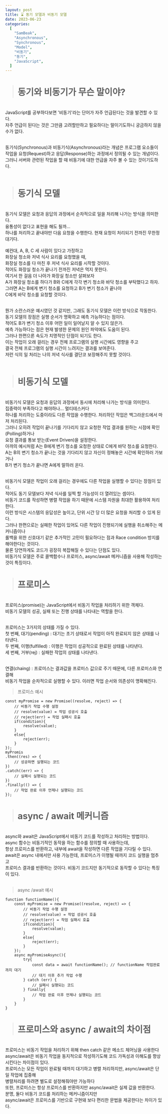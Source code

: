 ```yaml
---
layout: post
title: ⌛️ 동기 모델과 비동기 모델
date: 2023-06-23
categories:
  [
    "SamBeak",
    "Asynchronous",
    "Synchronous",
    "Model",
    "비동기",
    "동기",
    "JavaScript",
  ]
---
```


> # 동기와 비동기가 무슨 말이야?

<br>
JavaScript를 공부하다보면 '비동기'라는 단어가 자주 언급된다는 것을 발견할 수 있다. <br>
자주 언급이 된다는 것은 그만큼 고려할만하고 필요하다는 말이기도하니 궁금하지 않을 수가 없다. <br><br>

동기식(Synchronous)과 비동기식(Asynchronous)라는 개념은 프로그램 요소들이 <br>
작업을 요청(Request)하고 응답(Response)하는 과정에서 정의될 수 있는 개념이다. <br>
그러니 서버와 관련된 작업을 할 때 비동기에 대한 언급을 자주 볼 수 있는 것이기도하다. <br><br>

> # 동기식 모델

<br>
동기식 모델은 요청과 응답의 과정에서 순차적으로 일을 처리해 나가는 방식을 의미한다. <br>
융통성이 없다고 표현을 해도 될까... <br>
하나를 처리하고 끝내야만 다음 요청을 수행한다. 현재 요청이 처리되기 전까진 무한정 대기다. <br><br>
예컨대, A, B, C 세 사람이 있다고 가정하고 <br>
화장실 청소와 저녁 식사 요리를 요청했을 때, <br>
화장실 청소를 다 마친 후 저녁 식사 요리를 시작할 것이다. <br>
적어도 화장실 청소가 끝나기 전까진 저녁은 먹지 못한다. <br>
여기서 한 걸음 더 나아가 화장실 청소만 살펴보자 <br>
A가 화장실 청소를 하다가 B와 C에게 각각 변기 청소와 바닥 청소를 부탁했다고 하자.<br>
그러면 A는 B에게 변기 청소를 요청하고 B가 변기 청소가 끝나야 <br>
C에게 바닥 청소를 요청할 것이다. <br><br>

뭔가 소란스러운 예시였던 것 같지만, 그래도 동기식 모델은 이런 방식으로 작동한다. <br>
동기 모델의 장점은 실행 순서가 명확하고 예측 가능하다는 점이다. <br>
적어도 B가 변기 청소 이후 어떤 일이 일어날지 알 수 있지 않은가. <br>
예측 가능하다는 점은 현재 발생한 문제의 원인 파악에도 도움이 된다. <br>
그러나 한편으론 속도가 치명적인 단점이 되기도 한다. <br>
이는 작업이 오래 걸리는 경우 전체 프로그램의 실행 시간에도 영향을 주고 <br>
결국 전체 프로그램의 실행 시간이 느려지는 결과를 보여준다. <br>
저런 식의 일 처리는 나의 저녁 식사를 결단코 보장해주지 못할 것이다. <br><br>

> # 비동기식 모델

<br>
비동기식 모델은 요청과 응답의 과정에서 동시에 처리해 나가는 방식을 의미한다. <br>
집중력이 부족하다고 해야하나... 멀티테스커다 <br>
하나를 처리하는 도중이라도 다른 작업을 수행한다. 처리하던 작업은 백그라운드에서 마저 처리된다. <br>
그러니 오히려 작업이 끝나기를 기다리지 않고 요청한 작업 결과를 원하는 시점에 확인(Polling)하거나 <br>
요청 결과를 통보 받는(Event Driven)을 설정한다. <br>
아까의 예시처럼 A는 B에게 변기 청소를 요청한 상태로 C에게 바닥 청소를 요청한다. <br>
A는 B의 변기 청소가 끝나는 것을 기다리지 않고 자신이 정해놓은 시간에 확인하러 가보거나 <br>
B가 변기 청소가 끝나면 A에게 말하러 온다. <br><br>

비동기식 모델은 작업이 오래 걸리는 경우에도 다른 작업을 실행할 수 있다는 장점이 있다. <br>
적어도 동기 모델보다 저녁 식사를 일찍 할 가능성이 더 열려있는 셈이다. <br>
비동기 코드를 작성하면 병렬 작업을 하기 때문에 시스템 자원을 최대한 활용하여 처리한다. <br>
이런 방식은 시스템의 응답성은 높이고, 단위 시간 당 더 많은 요청을 처리할 수 있게 된다. <br>
그러나 한편으로는 실패한 작업이 있어도 다른 작업이 진행되기에 실행을 취소해주는 메커니즘이나 <br>
롤백을 위한 신호대기 같은 추가적인 고민이 필요하다는 점과 Race condition 방지를 해야한다는 것이다.<br>
물론 당연하게도 코드가 굉장히 복잡해질 수 있다는 단점도 있다. <br>
비동기식 모델은 주로 콜백함수나 프로미스, async/await 메커니즘을 사용해 작성하는 것이 특징이다. <br>

> # 프로미스

<br>
프로미스(promise)는 JavaScript에서 비동기 작업을 처리하기 위한 객체다. <br>
비동기 모델의 성공, 실패 또는 진행 상태를 나타내는 역할을 한다. <br><br>

프로미스는 3가지의 상태를 가질 수 있다. <br>
첫 번째, 대기(pending) : 대기는 초기 상태로서 작업이 아직 완료되지 않은 상태를 나타낸다. <br>
두 번째, 이행(fulfilled) : 이행은 작업이 성공적으로 완료된 상태를 나타낸다. <br>
세 번째, 거부(rej) : 실패한 작업의 상태를 나타낸다. <br><br>

연결(chaing) : 프로미스는 결과값을 프로미스 값으로 주기 때문에, 다른 프로미스와 연결해 <br>
비동기 작업을 순차적으로 실행할 수 있다. 이러면 작업 순서와 의존성이 명확해진다. <br>

> 프로미스 예시

```
const myPromise = new Promise((resolve, reject) => {
    // 비동기 작업 수행 설정
    // resolve(value) = 작업 성공시 호출
    // reject(err) = 작업 실패시 호출
    if(condition){
        resolve(value);
    }
    else{
        reject(err);
    }
});
myPromis
.then((res) => {
    // 성공하면 실행되는 코드
})
.catch((err) => {
    // 실패시 실행되는 코드
})
.finally(() => {
    // 작업 완료 이후 언제나 실행되는 코드
});
```

> # async / await 메커니즘

<br>
async와 await은 JavaScript에서 비동기 코드를 작성하고 처리하는 방법이다. <br>
async 함수는 비동기적인 동작을 하는 함수를 정의할 때 사용하는데, <br>
항상 프로미스를 반환하고, 내부에 await을 작성하면 다른 작업을 기다릴 수 있다. <br>
await은 async 내에서만 사용 가능한데, 프로미스가 이행될 때까지 코드 실행을 멈추고 <br>
프로미스 결과를 반환하는 것이다. 비동기 코드지만 동기적으로 동작할 수 있다는 특징이 있다. <br><br>

> async /await 예시

```
function functionName(){
    const myPromise = new Promise((resolve, reject) => {
        // 비동기 작업 수행 설정
        // resolve(value) = 작업 성공시 호출
        // reject(err) = 작업 실패시 호출
        if(condition){
            resolve(value);
        }
        else{
            reject(err);
        }
    });
    async myPromiseAsync(){
        try{
            const data = await functionName(); // functionName 작업완료까지 대기
            // 대기 이후 추가 작업 수행
        } catch (err) {
            // 실패시 실행되는 코드
        } finally{
            // 작업 완료 이후 언제나 실행되는 코드
        }
    }
}
```

> # 프로미스와 async / await의 차이점

<br>
프로미스는 비동기 작업을 처리하기 위해 then catch 같은 메소드 체어닝을 사용한다<br>
async/await은 비동기 작업을 동지적으로 작성하기도해 코드 가독성과 이해도를 향상시킨다는 차이점이 있다. <br>
프로미스는 모든 작업이 완료될 때까지 대기하고 병렬 처리하지만, async/await은 단일 작업에 집중해<br>
병렬처리를 하려면 별도로 설정해줘야만 가능하다 <br>
또한, 프로미스는 항상 프로미스를 반환하지만 async/await은 실제 값을 반환한다. <br>
분명, 둘다 비동기 코드를 처리하는 메커니즘이지만 <br>
async/await은 프로미스를 기반으로 구현돼 보다 편리한 문법을 제공한다는 차이가 있다. <br><br>
